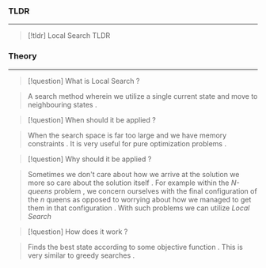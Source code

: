 ### TLDR 
___
> [!tldr] Local Search TLDR 
>  

### Theory 
____
> [!question] What is Local Search ? 

> A search method wherein we utilize a single current state and move to neighbouring states .

> [!question] When should it be applied ? 

>  When the search space is far too large and we have memory constraints . It is very useful for pure optimization problems . 

> [!question] Why should it be applied ?  

> Sometimes we don't care about how we arrive at the solution we more so care about the solution itself . For example within the *N-queens* problem , we concern ourselves with the final configuration of the $n$ queens as opposed to worrying about how we managed to get them in that configuration . With such problems we can utilize *Local Search* 

> [!question] How does it work ? 

>Finds the best state according to some objective function . This is very similar to greedy searches .   
